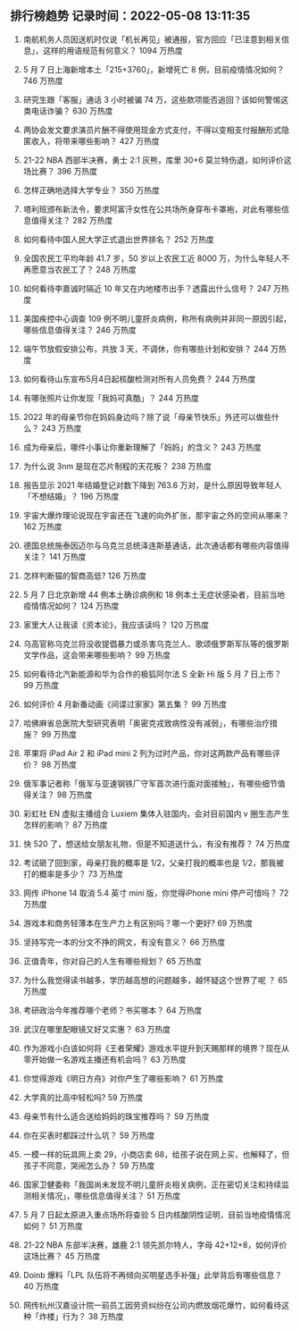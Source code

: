 
## 排行榜趋势 记录时间：2022-05-08 13:11:35
  
  1. 南航机务人员因送机时仅说「机长再见」被通报，官方回应「已注意到相关信息」，这样的用语规范有何意义？ 1094 万热度
    
  2. 5 月 7 日上海新增本土「215+3760」，新增死亡 8 例，目前疫情情况如何？ 746 万热度
    
  3. 研究生跟「客服」通话 3 小时被骗 74 万，这些款项能否追回？该如何警惕这类电话诈骗？ 630 万热度
    
  4. 两协会发文要求演员片酬不得使用现金方式支付，不得以变相支付报酬形式隐匿收入，将带来哪些影响？ 427 万热度
    
  5. 21-22 NBA 西部半决赛，勇士 2:1 灰熊，库里 30+6 莫兰特伤退，如何评价这场比赛？ 396 万热度
    
  6. 怎样正确地选择大学专业？ 350 万热度
    
  7. 塔利班颁布新法令，要求阿富汗女性在公共场所身穿布卡罩袍，对此有哪些信息值得关注？ 282 万热度
    
  8. 如何看待中国人民大学正式退出世界排名？ 252 万热度
    
  9. 全国农民工平均年龄 41.7 岁，50 岁以上农民工近 8000 万，为什么年轻人不再愿意当农民工了？ 248 万热度
    
  10. 如何看待李嘉诚时隔近 10 年又在内地楼市出手？透露出什么信号？ 247 万热度
    
  11. 美国疾控中心调查 109 例不明儿童肝炎病例，称所有病例并非同一原因引起，哪些信息值得关注？ 246 万热度
    
  12. 端午节放假安排公布，共放 3 天，不调休，你有哪些计划和安排？ 244 万热度
    
  13. 如何看待山东宣布5月4日起核酸检测对所有人员免费？ 244 万热度
    
  14. 有哪张照片让你发现「我妈可真酷」？ 244 万热度
    
  15. 2022 年的母亲节你在妈妈身边吗？除了说「母亲节快乐」外还可以做些什么？ 243 万热度
    
  16. 成为母亲后，哪件小事让你重新理解了「妈妈」的含义？ 243 万热度
    
  17. 为什么说 3nm 是现在芯片制程的天花板？ 238 万热度
    
  18. 报告显示 2021 年结婚登记对数下降到 763.6 万对，是什么原因导致年轻人「不想结婚」？ 196 万热度
    
  19. 宇宙大爆炸理论说现在宇宙还在飞速的向外扩张，那宇宙之外的空间从哪来？ 162 万热度
    
  20. 德国总统施泰因迈尔与乌克兰总统泽连斯基通话，此次通话都有哪些内容值得关注？ 141 万热度
    
  21. 怎样判断猫的智商高低? 126 万热度
    
  22. 5 月 7 日北京新增 44 例本土确诊病例和 18 例本土无症状感染者，目前当地疫情情况如何？ 124 万热度
    
  23. 家里大人让我读《资本论》，我应该读吗？ 120 万热度
    
  24. 乌高官称乌克兰将没收提倡暴力或杀害乌克兰人、歌颂俄罗斯军队等的俄罗斯文学作品，这会带来哪些影响？ 99 万热度
    
  25. 如何看待北汽新能源和华为合作的极狐阿尔法 S 全新 Hi 版 5 月 7 日上市？ 99 万热度
    
  26. 如何评价 4 月新番动画《间谍过家家》第五集？ 99 万热度
    
  27. 哈佛麻省总医院大型研究表明「奥密克戎致病性没有减弱」，有哪些治疗措施？ 99 万热度
    
  28. 苹果将 iPad Air 2 和 iPad mini 2 列为过时产品，你对这两款产品有哪些评价？ 98 万热度
    
  29. 俄军事记者称「俄军与亚速钢铁厂守军首次进行面对面接触」，有哪些细节值得关注？ 98 万热度
    
  30. 彩虹社 EN 虚拟主播组合 Luxiem 集体入驻国内，会对目前国内 v  圈生态产生怎样的影响？ 87 万热度
    
  31. 快 520 了，想送给女朋友礼物，但是不知道送什么，有没有推荐？ 74 万热度
    
  32. 考试砸了回到家，母亲打我的概率是 1/2，父亲打我的概率也是 1/2，那我被打的概率是多少？ 73 万热度
    
  33. 网传 iPhone 14 取消 5.4 英寸 mini 版，你觉得iPhone mini 停产可惜吗？ 72 万热度
    
  34. 游戏本和商务轻薄本在生产力上有区别吗？哪一个更好? 69 万热度
    
  35. 坚持写完一本的分文不挣的网文，有没有意义？ 66 万热度
    
  36. 正值青年，你对自己的人生有哪些规划？ 65 万热度
    
  37. 为什么我觉得读书越多，学历越高想的问题越多，越怀疑这个世界了呢 ？ 65 万热度
    
  38. 考研政治今年推荐哪个老师？书买哪本？ 64 万热度
    
  39. 武汉在哪里配眼镜又好又实惠？ 63 万热度
    
  40. 作为游戏小白该如何将《王者荣耀》游戏水平提升到天赐那样的境界？现在从零开始做一名游戏主播还有机会吗？ 63 万热度
    
  41. 你觉得游戏《明日方舟》对你产生了哪些影响？ 61 万热度
    
  42. 大学真的比高中轻松吗? 59 万热度
    
  43. 母亲节有什么适合送给妈妈的珠宝推荐吗？ 59 万热度
    
  44. 你在买表时都踩过什么坑？ 59 万热度
    
  45. 一模一样的玩具网上卖 29，小商店卖 68，给孩子说在网上买，也解释了，但孩子不同意，哭闹怎么办？ 59 万热度
    
  46. 国家卫健委称「我国尚未发现不明儿童肝炎相关病例，正在密切关注和持续监测相关情况」，哪些信息值得关注？ 51 万热度
    
  47. 5 月 7 日起太原进入重点场所将查验 5 日内核酸阴性证明，目前当地疫情情况如何？ 51 万热度
    
  48. 21-22 NBA 东部半决赛，雄鹿 2:1 领先凯尔特人，字母 42+12+8，如何评价这场比赛？ 45 万热度
    
  49. Doinb 爆料「LPL 队伍将不再倾向买明星选手补强」此举背后有哪些信息？ 40 万热度
    
  50. 网传杭州汉嘉设计院一前员工因劳资纠纷在公司内燃放烟花爆竹，如何看待这种「炸楼」行为？ 38 万热度
    